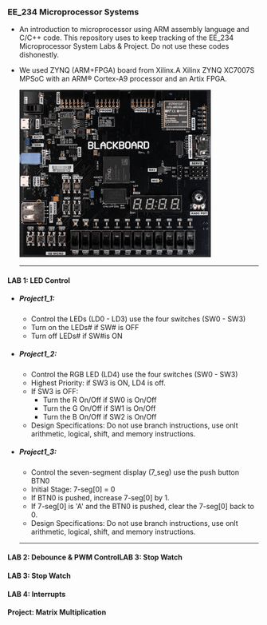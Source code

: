 ### EE_234 **Microprocessor Systems**

- An introduction to microprocessor using ARM assembly language and C/C++ code. This repository uses to keep tracking of the EE_234 Microprocessor System Labs & Project. Do not use these codes dishonestly.

- We used ZYNQ (ARM+FPGA) board from Xilinx.A Xilinx ZYNQ XC7007S MPSoC with an ARM® Cortex-A9 processor and an Artix FPGA.

  <img src="https://github.com/wantingw/Storage/blob/master/blackboard.png?raw=true" style="zoom:50%;" />

  ---

  

#### LAB 1: LED Control

- ##### Project1_1:

  - Control the LEDs (LD0 - LD3) use the four switches (SW0 - SW3)
  - Turn on the LEDs# if SW# is OFF
  - Turn off LEDs# if SW#is ON

- ##### Project1_2:

  - Control the RGB LED (LD4) use the four switches (SW0 - SW3)
  - Highest Priority: if SW3 is ON, LD4 is off.
  - If SW3 is OFF:
    - Turn the R On/Off if SW0 is On/Off
    - Turn the G On/Off if SW1 is On/Off
    - Turn the B On/Off if SW2 is On/Off
  - Design Specifications: Do not use branch instructions, use onlt arithmetic, logical, shift, and memory instructions.

- ##### Project1_3:

  - Control the seven-segment display (7_seg) use the push button BTN0
  - Initial Stage: 7-seg[0] = 0
  - If BTN0 is pushed, increase 7-seg[0] by 1.
  - If 7-seg[0] is 'A' and the BTN0 is pushed, clear the 7-seg[0] back to 0.
  - Design Specifications: Do not use branch instructions, use onlt arithmetic, logical, shift, and memory instructions.

  ---

  

#### LAB 2: Debounce & PWM ControlLAB 3: Stop Watch 

#### LAB 3: Stop Watch 

#### LAB 4: Interrupts



#### Project: Matrix Multiplication



